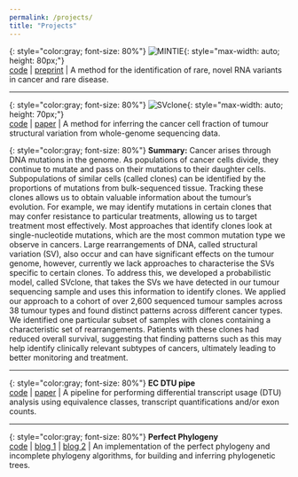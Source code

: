 ```yaml
---
permalink: /projects/
title: "Projects"
---
```



{: style="color:gray; font-size: 80%"}
![MINTIE](https://raw.githubusercontent.com/Oshlack/MINTIE/master/img/mintie_logo.png){: style="max-width: auto; height: 80px;"}  
[code](https://github.com/Oshlack/MINTIE) | [preprint](https://www.biorxiv.org/content/10.1101/2020.06.03.131532v1.abstract) | A method for the identification of rare, novel RNA variants in cancer and rare disease.

---

{: style="color:gray; font-size: 80%"}
![SVclone](https://raw.githubusercontent.com/mcmero/SVclone/master/img/svclone_logo.png){: style="max-width: auto; height: 70px;"}  
[code](https://github.com/mcmero/SVclone) | [paper](https://www.nature.com/articles/s41467-020-14351-8) | A method for inferring the cancer cell fraction of tumour structural variation from whole-genome sequencing data.

{: style="color:gray; font-size: 80%"}
**Summary:** Cancer arises through DNA mutations in the genome. As populations of cancer cells divide, they continue to mutate and pass on their mutations to their daughter cells. Subpopulations of similar cells (called clones) can be identified by the proportions of mutations from bulk-sequenced tissue. Tracking these clones allows us to obtain valuable information about the tumour’s evolution. For example, we may identify mutations in certain clones that may confer resistance to particular treatments, allowing us to target treatment most effectively. Most approaches that identify clones look at single-nucleotide mutations, which are the most common mutation type we observe in cancers. Large rearrangements of DNA, called structural variation (SV), also occur and can have significant effects on the tumour genome, however, currently we lack approaches to characterise the SVs specific to certain clones. To address this, we developed a probabilistic model, called SVclone, that takes the SVs we have detected in our tumour sequencing sample and uses this information to identify clones. We applied our approach to a cohort of over 2,600 sequenced tumour samples across 38 tumour types and found distinct patterns across different cancer types. We identified one particular subset of samples with clones containing a characteristic set of rearrangements. Patients with these clones had reduced overall survival, suggesting that finding patterns such as this may help identify clinically relevant subtypes of cancers, ultimately leading to better monitoring and treatment.

---

{: style="color:gray; font-size: 80%"}
**EC DTU pipe**  
[code](https://github.com/Oshlack/ec-dtu-pipe) | [paper](https://f1000research.com/articles/8-265/v2) | A pipeline for performing differential transcript usage (DTU) analysis using equivalence classes, transcript quantifications and/or exon counts.

---

{: style="color:gray; font-size: 80%"}
**Perfect Phylogeny**  
[code](https://github.com/mcmero/perfect_phylogeny) | [blog 1](/blog/Perfect-phylogeny/) | [blog 2](/blog/The-problem-with-perfect-phylogenies/) | An implementation of the perfect phylogeny and incomplete phylogeny algorithms, for building and inferring phylogenetic trees.
